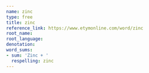 ```yaml
---
name: zinc
type: free
title: zinc
reference_link: https://www.etymonline.com/word/zinc
root_name: 
root_language: 
denotation: 
word_sums:
- sum: 'Zinc + '
  respelling: zinc
---
```

